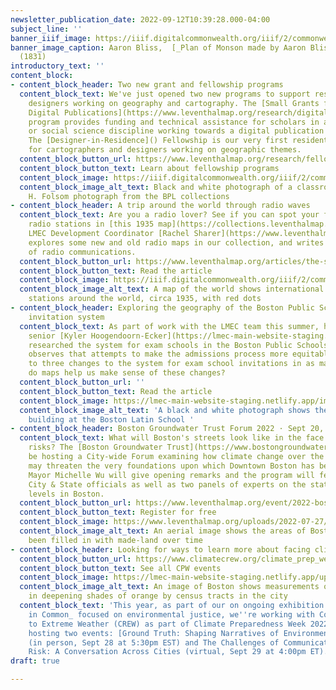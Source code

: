 ```yaml
---
newsletter_publication_date: 2022-09-12T10:39:28.000-04:00
subject_line: ''
banner_iiif_image: https://iiif.digitalcommonwealth.org/iiif/2/commonwealth:25152g950/442,381,4830,1062/1200,/0/default.jpg
banner_image_caption: Aaron Bliss,  [_Plan of Monson made by Aaron Bliss_](https://collections.leventhalmap.org/search/commonwealth:25152g94q)
  (1831)
introductory_text: ''
content_block:
- content_block_header: Two new grant and fellowship programs
  content_block_text: We've just opened two new programs to support researchers and
    designers working on geography and cartography. The [Small Grants for Early Career
    Digital Publications](https://www.leventhalmap.org/research/digital-publication-small-grants)
    program provides funding and technical assistance for scholars in any humanities
    or social science discipline working towards a digital publication for the public.
    The [Designer-in-Residence]() Fellowship is our very first residential fellowship
    for cartographers and designers working on geographic themes.
  content_block_button_url: https://www.leventhalmap.org/research/fellowships/
  content_block_button_text: Learn about fellowship programs
  content_block_image: https://iiif.digitalcommonwealth.org/iiif/2/commonwealth:gt54m2096/46,1163,3709,2205/,1200/0/default.jpg
  content_block_image_alt_text: Black and white photograph of a classroom, 1892 A.
    H. Folsom photograph from the BPL collections
- content_block_header: A trip around the world through radio waves
  content_block_text: Are you a radio lover? See if you can spot your favorite short-wave
    radio stations in [this 1935 map](https://collections.leventhalmap.org/search/commonwealth:xs55q1091).
    LMEC Development Coordinator [Rachel Sharer](https://www.leventhalmap.org/author/rachel-sharer/)
    explores some new and old radio maps in our collection, and writes about the history
    of radio communications.
  content_block_button_url: https://www.leventhalmap.org/articles/the-spirit-of-radio/
  content_block_button_text: Read the article
  content_block_image: https://iiif.digitalcommonwealth.org/iiif/2/commonwealth:m039nv56g/full/1200,/0/default.jpg
  content_block_image_alt_text: A map of the world shows international shortwave radio
    stations around the world, circa 1935, with red dots
- content_block_header: Exploring the geography of the Boston Public Schools exam
    invitation system
  content_block_text: As part of work with the LMEC team this summer, high school
    senior [Kyler Hoogendoorn-Ecker](https://lmec-main-website-staging.netlify.app/author/kyler-hoogendoorn-ecker)
    researched the system for exam schools in the Boston Public Schools system. He
    observes that attempts to make the admissions process more equitable have led
    to three changes to the system for exam school invitations in as many years. How
    do maps help us make sense of these changes?
  content_block_button_url: ''
  content_block_button_text: Read the article
  content_block_image: https://lmec-main-website-staging.netlify.app/images/blog/bls.jpg
  content_block_image_alt_text: 'A black and white photograph shows the front of a
    building at the Boston Latin School '
- content_block_header: Boston Groundwater Trust Forum 2022 · Sept 20, 5:30pm ET
  content_block_text: What will Boston's streets look like in the face of future climate
    risks? The [Boston Groundwater Trust](https://www.bostongroundwater.org/) will
    be hosting a City-wide Forum examining how climate change over the coming years
    may threaten the very foundations upon which Downtown Boston has been built. Boston
    Mayor Michelle Wu will give opening remarks and the program will feature local
    City & State officials as well as two panels of experts on the state of groundwater
    levels in Boston.
  content_block_button_url: https://www.leventhalmap.org/event/2022-boston-groundwater-trust-forum-how-climate-change-may-threaten-the-foundations-of-boston/
  content_block_button_text: Register for free
  content_block_image: https://www.leventhalmap.org/uploads/2022-07-27/bost.jpeg
  content_block_image_alt_text: An aerial image shows the areas of Boston that have
    been filled in with made-land over time
- content_block_header: Looking for ways to learn more about facing climate risks?
  content_block_button_url: https://www.climatecrew.org/climate_prep_week_2022?locale=en
  content_block_button_text: See all CPW events
  content_block_image: https://lmec-main-website-staging.netlify.app/uploads/2022-08-23/risk.jpeg
  content_block_image_alt_text: An image of Boston shows measurements of social vulnerability
    in deepening shades of orange by census tracts in the city
  content_block_text: 'This year, as part of our on ongoing exhibition _More or Less
    in Common_ focused on environmental justice, we''re working with Communities Responding
    to Extreme Weather (CREW) as part of Climate Preparedness Week 2022. We''ll be
    hosting two events: [Ground Truth: Shaping Narratives of Environmental Justice](https://www.leventhalmap.org/event/ground-truth-shaping-narratives-of-environmental-justice/)
    (in person, Sept 28 at 5:30pm EST) and The Challenges of Communicating Climate
    Risk: A Conversation Across Cities (virtual, Sept 29 at 4:00pm ET). '
draft: true

---
```

